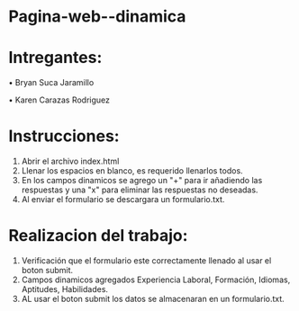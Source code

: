 # Pagina-web--dinamica

# Intregantes:
• Bryan Suca Jaramillo

• Karen Carazas Rodriguez

# Instrucciones:
1) Abrir el archivo index.html
2) Llenar los espacios en blanco, es requerido llenarlos todos.
3) En los campos dinamicos se agrego un "+" para ir añadiendo las respuestas y una "x" para eliminar las respuestas no deseadas.
4) Al enviar el formulario se descargara un formulario.txt.

# Realizacion del trabajo:
1) Verificación que el formulario este correctamente llenado al usar el boton submit.
2) Campos dinamicos agregados Experiencia Laboral, Formación, Idiomas, Aptitudes, Habilidades.
3) AL usar el boton submit los datos se almacenaran en un formulario.txt.
